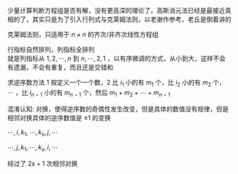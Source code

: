 少量计算判断方程组是否有解，没有更高深的理论了，高斯消元法已经是最接近真相的了，其实只是为了引入行列式与克莱姆法则，以老谢作参考，老丘是倒着讲的  
  
克莱姆法则，只适用于 $n\times n$ 的齐次/非齐次线性方程组  
  
行指标自然排列，列指标全排列  
就是列指标从 $1,2,\cdots,n$ 到 $n,\cdots,2,1$ ，以有序微调的方式，从小到大，这样不会有遗漏，不会有重复，而且还是交错和  
  
求逆序数方法 1 按定义一个一个数，2 比 $i_1$ 小的有 $m_1$ 个，比 $i_2$ 小的有 $m_2$ 个， $\cdots$ ，比 $i_{n-1}$ 小的有 $m_{n-1}$ 个，然后 $m_1+m_2+\cdots+m_{n-1}$   
  
混淆认知: 对换，使得逆序数的奇偶性发生改变，但是具体的数值没有规律，但是相邻对换具体的逆序数值是 $\pm1$ 的变换  
  
 $\cdots, i,k_1,\cdots,k_s,j,\cdots$   
  
 $\cdots, j,k_1,\cdots,k_s,i,\cdots$   
  
经过了 $2s+1$ 次相邻对换  
